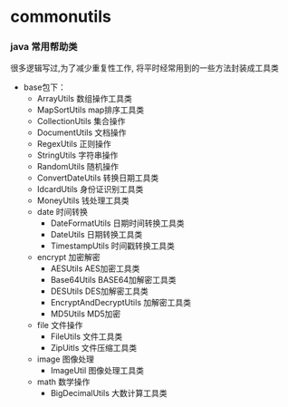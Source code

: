 #  commonutils 
###   java        常用帮助类
 很多逻辑写过,为了减少重复性工作, 将平时经常用到的一些方法封装成工具类 <br>
- base包下：
   - ArrayUtils  数组操作工具类
   - MapSortUtils   map排序工具类
   - CollectionUtils 集合操作
   - DocumentUtils  文档操作
   - RegexUtils 正则操作
   - StringUtils 字符串操作
   - RandomUtils 随机操作
   - ConvertDateUtils 转换日期工具类
   - IdcardUtils  身份证识别工具类
   - MoneyUtils  钱处理工具类
   - date   时间转换
      -  DateFormatUtils 日期时间转换工具类
      -  DateUtils 日期转换工具类
      -  TimestampUtils 时间戳转换工具类
   - encrypt 加密解密
     -  AESUtils AES加密工具类
     -  Base64Utils BASE64加解密工具类
     -  DESUtils DES加解密工具类
     -  EncryptAndDecryptUtils 加解密工具类
     -  MD5Utils MD5加密
   - file    文件操作
     -  FileUtils 文件工具类
     -  ZipUitls 文件压缩工具类
   - image    图像处理
     -  ImageUtil 图像处理工具类
   - math     数学操作
      - BigDecimalUtils 大数计算工具类
